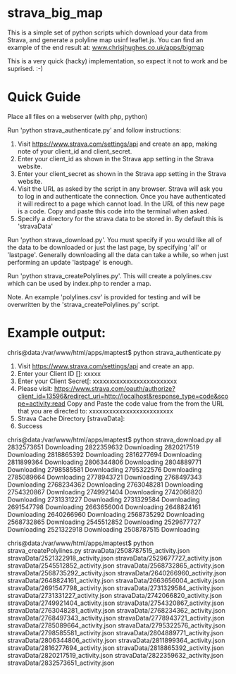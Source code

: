 # strava_big_map
This is a simple set of python scripts which download your data from Strava, and generate a polyline map usinf leaflet.js.
You can find an example of the end result at: www.chrisjhughes.co.uk/apps/bigmap

This is a very quick (hacky) implementation, so expect it not to work and be suprised. :-)

# Quick Guide
Place all files on a webserver (with php, python)

Run 'python strava_authenticate.py' and follow instructions:

1. Visit https://www.strava.com/settings/api and create an app, making note of your client_id and client_secret.
2. Enter your client_id as shown in the Strava app setting in the Strava website.
3. Enter your client_secret as shown in the Strava app setting in the Strava website.
4. Visit the URL as asked by the script in any browser. Strava will ask you to log in and authenticate the connection. Once you have authenticated it will redirect to a page which cannot load. In the URL of this new page is a code. Copy and paste this code into the terminal when asked.
5. Specify a directory for the strava data to be stored in. By default this is 'stravaData'

Run 'python strava_download.py'. You must specify if you would like all of the data to be downloaded or just the last page, by specifying 'all' or 'lastpage'. Generally downloading all the data can take a while, so when just performing an update 'lastpage' is enough.

Run 'python strava_createPolylines.py'. This will create a polylines.csv which can be used by index.php to render a map.

Note. An example 'polylines.csv' is provided for testing and will be overwritten by the 'strava_createPolylines.py' script.


# Example output:

chris@data:/var/www/html/apps/maptest$ python strava_authenticate.py 
1. Visit https://www.strava.com/settings/api and create an app.
2. Enter your Client ID []: xxxxx
3. Enter your Client Secret[: xxxxxxxxxxxxxxxxxxxxxxxxx
4. Please visit:
https://www.strava.com/oauth/authorize?client_id=13596&redirect_uri=http://localhost&response_type=code&scope=activity:read
Copy and Paste the code value from the from the URL that you are directed to: xxxxxxxxxxxxxxxxxxxxxxxxx
5. Strava Cache Directory [stravaData]: 
6. Success


chris@data:/var/www/html/apps/maptest$ python strava_download.py all
2832573651 Downloading
2822359632 Downloading
2820217519 Downloading
2818865392 Downloading
2816277694 Downloading
2811899364 Downloading
2806344806 Downloading
2804889771 Downloading
2798585581 Downloading
2795322576 Downloading
2785089664 Downloading
2778943721 Downloading
2768497343 Downloading
2768234362 Downloading
2763048281 Downloading
2754320867 Downloading
2749921404 Downloading
2742066820 Downloading
2731331227 Downloading
2731329584 Downloading
2691547798 Downloading
2663656004 Downloading
2648824161 Downloading
2640266960 Downloading
2568735292 Downloading
2568732865 Downloading
2545512852 Downloading
2529677727 Downloading
2521322918 Downloading
2508787515 Downloading


chris@data:/var/www/html/apps/maptest$ python strava_createPolylines.py 
stravaData/2508787515_activity.json
stravaData/2521322918_activity.json
stravaData/2529677727_activity.json
stravaData/2545512852_activity.json
stravaData/2568732865_activity.json
stravaData/2568735292_activity.json
stravaData/2640266960_activity.json
stravaData/2648824161_activity.json
stravaData/2663656004_activity.json
stravaData/2691547798_activity.json
stravaData/2731329584_activity.json
stravaData/2731331227_activity.json
stravaData/2742066820_activity.json
stravaData/2749921404_activity.json
stravaData/2754320867_activity.json
stravaData/2763048281_activity.json
stravaData/2768234362_activity.json
stravaData/2768497343_activity.json
stravaData/2778943721_activity.json
stravaData/2785089664_activity.json
stravaData/2795322576_activity.json
stravaData/2798585581_activity.json
stravaData/2804889771_activity.json
stravaData/2806344806_activity.json
stravaData/2811899364_activity.json
stravaData/2816277694_activity.json
stravaData/2818865392_activity.json
stravaData/2820217519_activity.json
stravaData/2822359632_activity.json
stravaData/2832573651_activity.json
